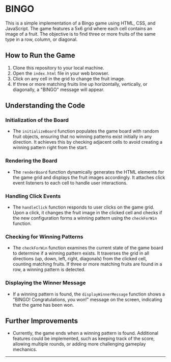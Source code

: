 # BINGO

This is a simple implementation of a Bingo game using HTML, CSS, and JavaScript. The game features a 5x6 grid where each cell contains an image of a fruit. The objective is to find three or more fruits of the same type in a row, column, or diagonal.

## How to Run the Game

1. Clone this repository to your local machine.
2. Open the `index.html` file in your web browser.
3. Click on any cell in the grid to change the fruit image.
4. If three or more matching fruits line up horizontally, vertically, or diagonally, a "BINGO" message will appear.

## Understanding the Code

### Initialization of the Board

- The `initializeBoard` function populates the game board with random fruit objects, ensuring that no winning patterns exist initially in any direction. It achieves this by checking adjacent cells to avoid creating a winning pattern right from the start.

### Rendering the Board

- The `renderBoard` function dynamically generates the HTML elements for the game grid and displays the fruit images accordingly. It attaches click event listeners to each cell to handle user interactions.

### Handling Click Events

- The `handleClick` function responds to user clicks on the game grid. Upon a click, it changes the fruit image in the clicked cell and checks if the new configuration forms a winning pattern using the `checkForWin` function.

### Checking for Winning Patterns

- The `checkForWin` function examines the current state of the game board to determine if a winning pattern exists. It traverses the grid in all directions (up, down, left, right, diagonals) from the clicked cell, counting matching fruits. If three or more matching fruits are found in a row, a winning pattern is detected.

### Displaying the Winner Message

- If a winning pattern is found, the `displayWinnerMessage` function shows a "BINGO! Congratulations, you won!" message on the screen, indicating that the game has been won.

## Further Improvements

- Currently, the game ends when a winning pattern is found. Additional features could be implemented, such as keeping track of the score, allowing multiple rounds, or adding more challenging gameplay mechanics.

---

